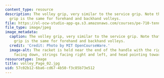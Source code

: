 ```yaml
---
content_type: resource
description: The volley grip, very similar to the service grip. Note that the volley
  grip is the same for forehand and backhand volleys.
file: https://ol-ocw-studio-app-qa.s3.amazonaws.com/courses/pe-710-tennis-spring-2007/57c02b126ba6cd674b50f3c85b73e512_volley_Page_02.jpg
file_type: image/jpeg
image_metadata:
  caption: The volley grip, very similar to the service grip. Note that the volley
    grip is the same for forehand and backhand volleys.
  credit: 'Credit: Photo by MIT OpenCourseWare.'
  image-alt: The racket is held near the end of the handle with the right hand, palm
    facing down, strings facing right and left, and head pointing towards the net.
resourcetype: Image
title: volley_Page_02.jpg
uid: 57c02b12-6ba6-cd67-4b50-f3c85b73e512
---
```

